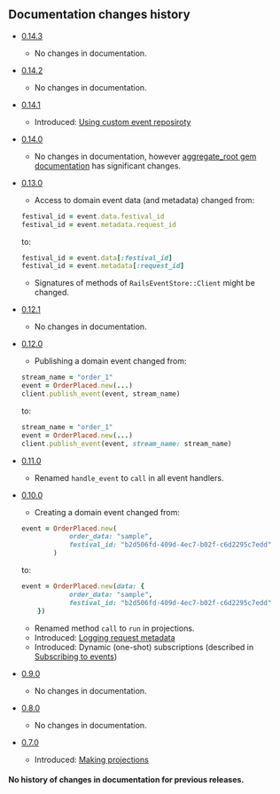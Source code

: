 ## Documentation changes history

* [0.14.3](https://github.com/arkency/rails_event_store/releases/tag/v0.14.3)
  * No changes in documentation.
* [0.14.2](https://github.com/arkency/rails_event_store/releases/tag/v0.14.2)
  * No changes in documentation.
* [0.14.1](https://github.com/arkency/rails_event_store/releases/tag/v0.14.1)
  * Introduced: [Using custom event reposiroty](docs/repository.md)
* [0.14.0](https://github.com/arkency/rails_event_store/releases/tag/v0.14.0)
  * No changes in documentation, however [aggregate_root gem documentation](https://github.com/arkency/aggregate_root) has significant changes.
* [0.13.0](https://github.com/arkency/rails_event_store/releases/tag/v0.13.0)
  * Access to domain event data (and metadata) changed from:

  ```ruby
  festival_id = event.data.festival_id
  festival_id = event.metadata.request_id
  ```

  to:

  ```ruby
  festival_id = event.data[:festival_id]
  festival_id = event.metadata[:request_id]
  ```

  * Signatures of methods of `RailsEventStore::Client` might be changed.
* [0.12.1](https://github.com/arkency/rails_event_store/releases/tag/v0.12.1)
  * No changes in documentation.
* [0.12.0](https://github.com/arkency/rails_event_store/releases/tag/v0.12.0)
  * Publishing a domain event changed from:

  ```ruby
  stream_name = "order_1"
  event = OrderPlaced.new(...)
  client.publish_event(event, stream_name)
  ```

  to:

  ```ruby
  stream_name = "order_1"
  event = OrderPlaced.new(...)
  client.publish_event(event, stream_name: stream_name)
  ```

* [0.11.0](https://github.com/arkency/rails_event_store/releases/tag/v0.11.0)
  * Renamed `handle_event` to `call` in all event handlers.
* [0.10.0](https://github.com/arkency/rails_event_store/releases/tag/v0.10.0)
  * Creating a domain event changed from:

  ```ruby
  event = OrderPlaced.new(
              order_data: "sample",
              festival_id: "b2d506fd-409d-4ec7-b02f-c6d2295c7edd"
          )
  ```

  to:

  ```ruby
  event = OrderPlaced.new(data: {
              order_data: "sample",
              festival_id: "b2d506fd-409d-4ec7-b02f-c6d2295c7edd"
      })
  ```

  * Renamed method `call` to `run` in projections.
  * Introduced: [Logging request metadata](docs/request_metadata.md)
  * Introduced: Dynamic (one-shot) subscriptions (described in [Subscribing to events](docs/subscribe.md))
* [0.9.0](https://github.com/arkency/rails_event_store/releases/tag/v0.9.0)
  * No changes in documentation.
* [0.8.0](https://github.com/arkency/rails_event_store/releases/tag/v0.8.0)
  * No changes in documentation.
* [0.7.0](https://github.com/arkency/rails_event_store/releases/tag/v0.7.0)
  * Introduced: [Making projections](docs/projection.md)

#### No history of changes in documentation for previous releases.
